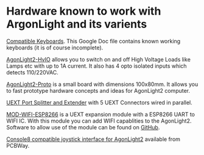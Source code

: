 # Hardware known to work with ArgonLight and its varients

[Compatible Keyboards](https://docs.google.com/spreadsheets/d/1-6_sz6l-vJW5rFg3M0Y6bwC0hmFS7U6PPNjIZ9plrM8/edit#gid=0).
This Google Doc file contains known working keyboards (it is of course incomplete).

[AgonLight2-HvIO](https://olimex.wordpress.com/2023/06/26/agonlight2-hvio-is-open-source-hardware-board-which-adds-4-ssr-outputs-and-4-optoisolated-inputs-to-agonlight2-retro-z80-computer/) allows you to switch on and off High Voltage Loads like Lamps etc with up to 1A current. It also has 4 opto isolated inputs which detects 110/220VAC.

[AgonLight2-Proto](https://www.olimex.com/Products/Retro-Computers/AgonLight2-Proto/open-source-hardware) is a small board with dimensions 100x80mm. It allows you to fast prototype hardware concepts and ideas for AgonLight2 computer.

[UEXT Port Splitter and Extender](https://www.olimex.com/Products/Modules/Adapters/UEXTx5/open-source-hardware) with 5 UEXT Connectors wired in parallel.

[MOD-WIFI-ESP8266](https://www.olimex.com/Products/IoT/ESP8266/MOD-WIFI-ESP8266/open-source-hardware) is a UEXT expansion module with a ESP8266 UART to WIFI IC. With this module you can add WIFI capablities to the AgonLight2. Software to allow use of the module can be found on [GitHub](
https://github.com/nihirash/Agon-MOS-Tools/tree/main/esp8266).

[Console8 compatible joystick interface for AgonLight2](https://www.pcbway.com/project/shareproject/Agon_ARCADE_Joystick_Interface_893b9d84.html
) available from PCBWay.
